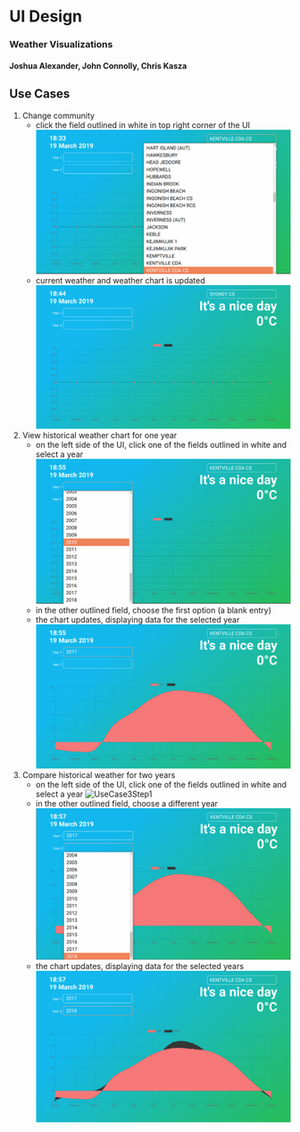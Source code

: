 # UI Design
### Weather Visualizations
#### Joshua Alexander, John Connolly, Chris Kasza

## Use Cases

1. Change community
   - click the field outlined in white in top right corner of the UI
   ![UseCase1Step1](Pics/1.1.png)
   - current weather and weather chart is updated
   ![UseCase1Step2](Pics/1.2.png)
2. View historical weather chart for one year
   - on the left side of the UI, click one of the fields outlined in white and select a year
   ![UseCase2Step1](Pics/2.1.png)
   - in the other outlined field, choose the first option (a blank entry)
   - the chart updates, displaying data for the selected year
   ![UseCase2Step3](Pics/2.3.png)
3. Compare historical weather for two years
   - on the left side of the UI, click one of the fields outlined in white and select a year
   ![UseCase3Step1](Pics/3.1.png)
   - in the other outlined field, choose a different year
   ![UseCase3Step2](Pics/3.2.png)
   - the chart updates, displaying data for the selected years
   ![UseCase3Step3](Pics/3.3.png)
